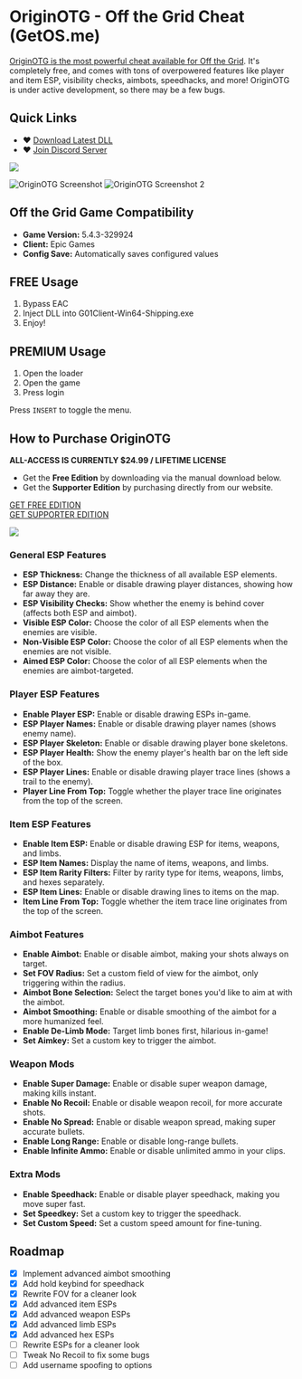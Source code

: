# OriginOTG - Off the Grid Cheat (GetOS.me)
[OriginOTG is the most powerful cheat available for Off the Grid](https://getos.me/). It's completely free, and comes with tons of overpowered features like player and item ESP, visibility checks, aimbots, speedhacks, and more! OriginOTG is under active development, so there may be a few bugs.

## Quick Links
- ♥ [Download Latest DLL](https://github.com/Wimberton/OriginOTG/releases/tag/release)
- ♥ [Join Discord Server](https://discord.gg/originsoftware)

<img align="center" src="https://i.gyazo.com/3a89405c73b7c5b1eed730ad8cc95e47.png" width="auto" height="auto">

![OriginOTG Screenshot](https://i.gyazo.com/c8db19cd70aa184060f11f9d3abb2868.jpg)
![OriginOTG Screenshot 2](https://i.gyazo.com/37ceb18203a1189a9da6bd207120ece1.jpg)

## Off the Grid Game Compatibility
- **Game Version:** 5.4.3-329924
- **Client:** Epic Games
- **Config Save:** Automatically saves configured values

## FREE Usage
1. Bypass EAC
2. Inject DLL into G01Client-Win64-Shipping.exe
3. Enjoy!

## PREMIUM Usage
1. Open the loader
2. Open the game
3. Press login

Press `INSERT` to toggle the menu.

## How to Purchase OriginOTG
**ALL-ACCESS IS CURRENTLY $24.99 / LIFETIME LICENSE**

- Get the **Free Edition** by downloading via the manual download below.
- Get the **Supporter Edition** by purchasing directly from our website.

[GET FREE EDITION](https://getos.me/signin)  
[GET SUPPORTER EDITION](https://getos.me/)

<img align="center" src="https://i.gyazo.com/a31227e25a080e65054a4737a4baa6e1.png" width="auto" height="auto">

### General ESP Features
- **ESP Thickness:** Change the thickness of all available ESP elements.
- **ESP Distance:** Enable or disable drawing player distances, showing how far away they are.
- **ESP Visibility Checks:** Show whether the enemy is behind cover (affects both ESP and aimbot).
- **Visible ESP Color:** Choose the color of all ESP elements when the enemies are visible.
- **Non-Visible ESP Color:** Choose the color of all ESP elements when the enemies are not visible.
- **Aimed ESP Color:** Choose the color of all ESP elements when the enemies are aimbot-targeted.

### Player ESP Features
- **Enable Player ESP:** Enable or disable drawing ESPs in-game.
- **ESP Player Names:** Enable or disable drawing player names (shows enemy name).
- **ESP Player Skeleton:** Enable or disable drawing player bone skeletons.
- **ESP Player Health:** Show the enemy player's health bar on the left side of the box.
- **ESP Player Lines:** Enable or disable drawing player trace lines (shows a trail to the enemy).
- **Player Line From Top:** Toggle whether the player trace line originates from the top of the screen.

### Item ESP Features
- **Enable Item ESP:** Enable or disable drawing ESP for items, weapons, and limbs.
- **ESP Item Names:** Display the name of items, weapons, and limbs.
- **ESP Item Rarity Filters:** Filter by rarity type for items, weapons, limbs, and hexes separately.
- **ESP Item Lines:** Enable or disable drawing lines to items on the map.
- **Item Line From Top:** Toggle whether the item trace line originates from the top of the screen.

### Aimbot Features
- **Enable Aimbot:** Enable or disable aimbot, making your shots always on target.
- **Set FOV Radius:** Set a custom field of view for the aimbot, only triggering within the radius.
- **Aimbot Bone Selection:** Select the target bones you'd like to aim at with the aimbot.
- **Aimbot Smoothing:** Enable or disable smoothing of the aimbot for a more humanized feel.
- **Enable De-Limb Mode:** Target limb bones first, hilarious in-game!
- **Set Aimkey:** Set a custom key to trigger the aimbot.

### Weapon Mods
- **Enable Super Damage:** Enable or disable super weapon damage, making kills instant.
- **Enable No Recoil:** Enable or disable weapon recoil, for more accurate shots.
- **Enable No Spread:** Enable or disable weapon spread, making super accurate bullets.
- **Enable Long Range:** Enable or disable long-range bullets.
- **Enable Infinite Ammo:** Enable or disable unlimited ammo in your clips.

### Extra Mods
- **Enable Speedhack:** Enable or disable player speedhack, making you move super fast.
- **Set Speedkey:** Set a custom key to trigger the speedhack.
- **Set Custom Speed:** Set a custom speed amount for fine-tuning.

## Roadmap
- [x] Implement advanced aimbot smoothing
- [x] Add hold keybind for speedhack
- [x] Rewrite FOV for a cleaner look
- [x] Add advanced item ESPs
- [x] Add advanced weapon ESPs
- [x] Add advanced limb ESPs
- [x] Add advanced hex ESPs
- [ ] Rewrite ESPs for a cleaner look
- [ ] Tweak No Recoil to fix some bugs
- [ ] Add username spoofing to options
